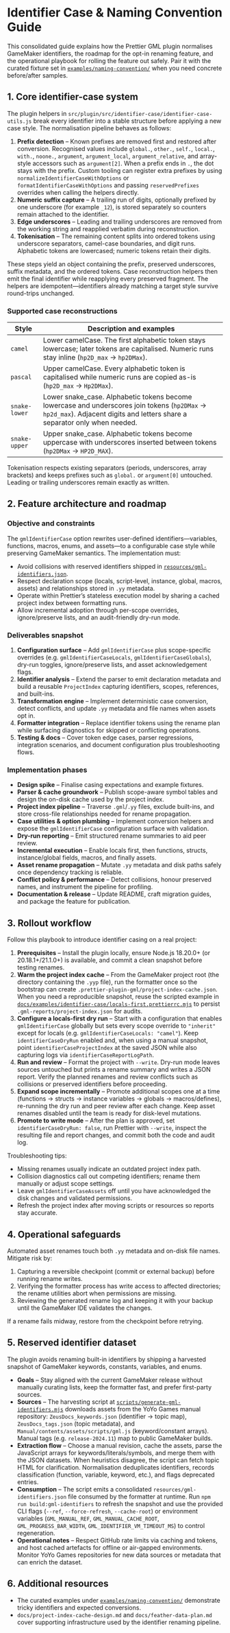 # Identifier Case & Naming Convention Guide

This consolidated guide explains how the Prettier GML plugin normalises GameMaker
identifiers, the roadmap for the opt-in renaming feature, and the operational
playbook for rolling the feature out safely. Pair it with the curated fixture
set in [`examples/naming-convention/`](./examples/naming-convention/) when you
need concrete before/after samples.

## 1. Core identifier-case system

The plugin helpers in `src/plugin/src/identifier-case/identifier-case-utils.js` break every identifier into
a stable structure before applying a new case style. The normalisation pipeline
behaves as follows:

1. **Prefix detection** – Known prefixes are removed first and restored after
   conversion. Recognised values include `global.`, `other.`, `self.`, `local.`,
   `with.`, `noone.`, `argument`, `argument_local`, `argument_relative`, and
   array-style accessors such as `argument[2]`. When a prefix ends in `.`, the
   dot stays with the prefix. Custom tooling can register extra prefixes by
   using `normalizeIdentifierCaseWithOptions` or
   `formatIdentifierCaseWithOptions` and passing `reservedPrefixes` overrides
   when calling the helpers directly.
2. **Numeric suffix capture** – A trailing run of digits, optionally prefixed by
   one underscore (for example `_12`), is stored separately so counters remain
   attached to the identifier.
3. **Edge underscores** – Leading and trailing underscores are removed from the
   working string and reapplied verbatim during reconstruction.
4. **Tokenisation** – The remaining content splits into ordered tokens using
   underscore separators, camel-case boundaries, and digit runs. Alphabetic
   tokens are lowercased; numeric tokens retain their digits.

These steps yield an object containing the prefix, preserved underscores, suffix
metadata, and the ordered tokens. Case reconstruction helpers then emit the
final identifier while reapplying every preserved fragment. The helpers are
idempotent—identifiers already matching a target style survive round-trips
unchanged.

### Supported case reconstructions

| Style          | Description and examples |
| -------------- | ------------------------ |
| `camel`        | Lower camelCase. The first alphabetic token stays lowercase; later tokens are capitalised. Numeric runs stay inline (`hp2D_max` → `hp2DMax`). |
| `pascal`       | Upper camelCase. Every alphabetic token is capitalised while numeric runs are copied as-is (`hp2D_max` → `Hp2DMax`). |
| `snake-lower`  | Lower snake_case. Alphabetic tokens become lowercase and underscores join tokens (`hp2DMax` → `hp2d_max`). Adjacent digits and letters share a separator only when needed. |
| `snake-upper`  | Upper snake_case. Alphabetic tokens become uppercase with underscores inserted between tokens (`hp2DMax` → `HP2D_MAX`). |

Tokenisation respects existing separators (periods, underscores, array brackets)
and keeps prefixes such as `global.` or `argument[0]` untouched. Leading or
trailing underscores remain exactly as written.

## 2. Feature architecture and roadmap

### Objective and constraints

The `gmlIdentifierCase` option rewrites user-defined identifiers—variables,
functions, macros, enums, and assets—to a configurable case style while
preserving GameMaker semantics. The implementation must:

- Avoid collisions with reserved identifiers shipped in
  [`resources/gml-identifiers.json`](../resources/gml-identifiers.json).
- Respect declaration scope (locals, script-level, instance, global, macros,
  assets) and relationships stored in `.yy` metadata.
- Operate within Prettier’s stateless execution model by sharing a cached
  project index between formatting runs.
- Allow incremental adoption through per-scope overrides, ignore/preserve
  lists, and an audit-friendly dry-run mode.

### Deliverables snapshot

1. **Configuration surface** – Add `gmlIdentifierCase` plus scope-specific
   overrides (e.g. `gmlIdentifierCaseLocals`, `gmlIdentifierCaseGlobals`),
   dry-run toggles, ignore/preserve lists, and asset acknowledgement flags.
2. **Identifier analysis** – Extend the parser to emit declaration metadata and
   build a reusable `ProjectIndex` capturing identifiers, scopes, references,
   and built-ins.
3. **Transformation engine** – Implement deterministic case conversion, detect
   conflicts, and update `.yy` metadata and file names when assets opt in.
4. **Formatter integration** – Replace identifier tokens using the rename plan
   while surfacing diagnostics for skipped or conflicting operations.
5. **Testing & docs** – Cover token edge cases, parser regressions, integration
   scenarios, and document configuration plus troubleshooting flows.

### Implementation phases

- **Design spike** – Finalise casing expectations and example fixtures.
- **Parser & cache groundwork** – Publish scope-aware symbol tables and design
  the on-disk cache used by the project index.
- **Project index pipeline** – Traverse `.gml`/`.yy` files, exclude built-ins,
  and store cross-file relationships needed for rename propagation.
- **Case utilities & option plumbing** – Implement conversion helpers and expose
  the `gmlIdentifierCase` configuration surface with validation.
- **Dry-run reporting** – Emit structured rename summaries to aid peer review.
- **Incremental execution** – Enable locals first, then functions, structs,
  instance/global fields, macros, and finally assets.
- **Asset rename propagation** – Mutate `.yy` metadata and disk paths safely
  once dependency tracking is reliable.
- **Conflict policy & performance** – Detect collisions, honour preserved names,
  and instrument the pipeline for profiling.
- **Documentation & release** – Update README, craft migration guides, and
  package the feature for publication.

## 3. Rollout workflow

Follow this playbook to introduce identifier casing on a real project:

1. **Prerequisites** – Install the plugin locally, ensure Node.js 18.20.0+ (or
   20.18.1+/21.1.0+) is available, and commit a clean snapshot before testing
   renames.
2. **Warm the project index cache** – From the GameMaker project root (the
   directory containing the `.yyp` file), run the formatter once so the bootstrap
   can create `.prettier-plugin-gml/project-index-cache.json`. When you need a
   reproducible snapshot, reuse the scripted example in
   [`docs/examples/identifier-case/locals-first.prettierrc.mjs`](./examples/identifier-case/locals-first.prettierrc.mjs)
   to persist `.gml-reports/project-index.json` for audits.
3. **Configure a locals-first dry run** – Start with a configuration that enables
   `gmlIdentifierCase` globally but sets every scope override to `"inherit"`
   except for locals (e.g. `gmlIdentifierCaseLocals: "camel"`). Keep
   `identifierCaseDryRun` enabled and, when using a manual snapshot, point
   `identifierCaseProjectIndex` at the saved JSON while also capturing logs via
   `identifierCaseReportLogPath`.
4. **Run and review** – Format the project with `--write`. Dry-run mode leaves
   sources untouched but prints a rename summary and writes a JSON report.
   Verify the planned renames and review conflicts such as collisions or
   preserved identifiers before proceeding.
5. **Expand scope incrementally** – Promote additional scopes one at a time
   (functions → structs → instance variables → globals → macros/defines),
   re-running the dry run and peer review after each change. Keep asset renames
   disabled until the team is ready for disk-level mutations.
6. **Promote to write mode** – After the plan is approved, set
   `identifierCaseDryRun: false`, run Prettier with `--write`, inspect the
   resulting file and report changes, and commit both the code and audit log.

Troubleshooting tips:

- Missing renames usually indicate an outdated project index path.
- Collision diagnostics call out competing identifiers; rename them manually or
  adjust scope settings.
- Leave `gmlIdentifierCaseAssets` off until you have acknowledged the disk
  changes and validated permissions.
- Refresh the project index after moving scripts or resources so reports stay
  accurate.

## 4. Operational safeguards

Automated asset renames touch both `.yy` metadata and on-disk file names. Mitigate
risk by:

1. Capturing a reversible checkpoint (commit or external backup) before running
   rename writes.
2. Verifying the formatter process has write access to affected directories; the
   rename utilities abort when permissions are missing.
3. Reviewing the generated rename log and keeping it with your backup until the
   GameMaker IDE validates the changes.

If a rename fails midway, restore from the checkpoint before retrying.

## 5. Reserved identifier dataset

The plugin avoids renaming built-in identifiers by shipping a harvested snapshot
of GameMaker keywords, constants, variables, and enums.

- **Goals** – Stay aligned with the current GameMaker release without manually
  curating lists, keep the formatter fast, and prefer first-party sources.
- **Sources** – The harvesting script at
  [`scripts/generate-gml-identifiers.mjs`](../scripts/generate-gml-identifiers.mjs)
  downloads assets from the YoYo Games manual repository: `ZeusDocs_keywords.json`
  (identifier → topic map), `ZeusDocs_tags.json` (topic metadata), and
  `Manual/contents/assets/scripts/gml.js` (keyword/constant arrays). Manual tags
  (e.g. `release-2024.11`) map to public GameMaker builds.
- **Extraction flow** – Choose a manual revision, cache the assets, parse the
  JavaScript arrays for keywords/literals/symbols, and merge them with the JSON
  datasets. When heuristics disagree, the script can fetch topic HTML for
  clarification. Normalisation deduplicates identifiers, records classification
  (function, variable, keyword, etc.), and flags deprecated entries.
- **Consumption** – The script emits a consolidated
  `resources/gml-identifiers.json` file consumed by the formatter at runtime. Run
  `npm run build:gml-identifiers` to refresh the snapshot and use the provided
  CLI flags (`--ref`, `--force-refresh`, `--cache-root`) or environment variables
  (`GML_MANUAL_REF`, `GML_MANUAL_CACHE_ROOT`, `GML_PROGRESS_BAR_WIDTH`,
  `GML_IDENTIFIER_VM_TIMEOUT_MS`) to control regeneration.
- **Operational notes** – Respect GitHub rate limits via caching and tokens, and
  host cached artefacts for offline or air-gapped environments. Monitor YoYo
  Games repositories for new data sources or metadata that can enrich the
  dataset.

## 6. Additional resources

- The curated examples under [`examples/naming-convention/`](./examples/naming-convention/)
  demonstrate tricky identifiers and expected conversions.
- `docs/project-index-cache-design.md` and `docs/feather-data-plan.md` cover
  supporting infrastructure used by the identifier renaming pipeline.
